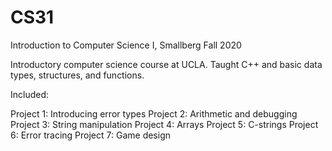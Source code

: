 # CS31
Introduction to Computer Science I, Smallberg Fall 2020

Introductory computer science course at UCLA. Taught C++ and basic data types, structures, and functions.

Included:

Project 1: Introducing error types
Project 2: Arithmetic and debugging
Project 3: String manipulation
Project 4: Arrays
Project 5: C-strings
Project 6: Error tracing
Project 7: Game design
